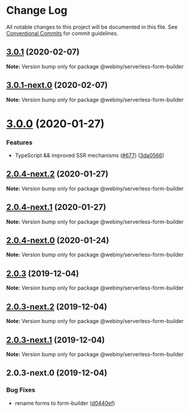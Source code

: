 # Change Log

All notable changes to this project will be documented in this file.
See [Conventional Commits](https://conventionalcommits.org) for commit guidelines.

## [3.0.1](https://github.com/Webiny/webiny-js/compare/@webiny/serverless-form-builder@3.0.1-next.0...@webiny/serverless-form-builder@3.0.1) (2020-02-07)

**Note:** Version bump only for package @webiny/serverless-form-builder





## [3.0.1-next.0](https://github.com/Webiny/webiny-js/compare/@webiny/serverless-form-builder@3.0.0...@webiny/serverless-form-builder@3.0.1-next.0) (2020-02-07)

**Note:** Version bump only for package @webiny/serverless-form-builder





# [3.0.0](https://github.com/Webiny/webiny-js/compare/@webiny/serverless-form-builder@2.0.3...@webiny/serverless-form-builder@3.0.0) (2020-01-27)


### Features

* TypeScript && improved SSR mechanisms ([#677](https://github.com/Webiny/webiny-js/issues/677)) ([3da0566](https://github.com/Webiny/webiny-js/commit/3da0566f29e1d46df0e7c357be0b42bdaa4c7d2b))





## [2.0.4-next.2](https://github.com/Webiny/webiny-js/compare/@webiny/serverless-form-builder@2.0.4-next.1...@webiny/serverless-form-builder@2.0.4-next.2) (2020-01-27)

**Note:** Version bump only for package @webiny/serverless-form-builder





## [2.0.4-next.1](https://github.com/Webiny/webiny-js/compare/@webiny/serverless-form-builder@2.0.4-next.0...@webiny/serverless-form-builder@2.0.4-next.1) (2020-01-27)

**Note:** Version bump only for package @webiny/serverless-form-builder





## [2.0.4-next.0](https://github.com/Webiny/webiny-js/compare/@webiny/serverless-form-builder@2.0.3...@webiny/serverless-form-builder@2.0.4-next.0) (2020-01-24)

**Note:** Version bump only for package @webiny/serverless-form-builder





## [2.0.3](https://github.com/Webiny/webiny-js/compare/@webiny/serverless-form-builder@2.0.3-next.2...@webiny/serverless-form-builder@2.0.3) (2019-12-04)

**Note:** Version bump only for package @webiny/serverless-form-builder





## [2.0.3-next.2](https://github.com/Webiny/webiny-js/compare/@webiny/serverless-form-builder@2.0.3-next.1...@webiny/serverless-form-builder@2.0.3-next.2) (2019-12-04)

**Note:** Version bump only for package @webiny/serverless-form-builder





## [2.0.3-next.1](https://github.com/Webiny/webiny-js/compare/@webiny/serverless-form-builder@2.0.3-next.0...@webiny/serverless-form-builder@2.0.3-next.1) (2019-12-04)

**Note:** Version bump only for package @webiny/serverless-form-builder





## 2.0.3-next.0 (2019-12-04)


### Bug Fixes

* rename forms to form-builder ([d0440ef](https://github.com/Webiny/webiny-js/commit/d0440ef83a53628198b96bb11f9be93a17b7ae67))
